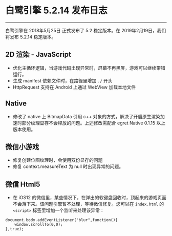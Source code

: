 # 白鹭引擎 5.2.14 发布日志


---


白鹭引擎在 2018年5月25日 正式发布了 5.2 稳定版本。在 2019年2月19日，我们将发布 5.2.14 稳定版本。


## 2D 渲染 - JavaScript 

* 优化主循环逻辑，当游戏代码出现异常时，屏幕不再黑屏，游戏可以继续带错运行。
* 生成 manifest 依赖文件时，在路径里增加 `./` 开头
* HttpRequest 支持在 Android 上通过 WebView 加载本地文件

## Native

* 修改了 native 上 BitmapData 引用 c++ 对象的方式，解决了开启原生渲染加速时部分纹理显存不会释放的问题。上述修改需配合 egret Native 0.1.15 以上版本使用。

## 微信小游戏

* 修复创建位图纹理时，会使用双份显存的问题
* 修复 context.measureText 为 null 时出现异常的问题。

## 微信 Html5
* 在 iOS12 的微信里，某些情况下，在弹出的软键盘回收时，顶起来的游戏页面不会落下来。该问题引擎暂不处理，等待微信修复。您可以在 `index.html` 的 `<script>` 标签里增加一个监听来处理该异常：

```
document.body.addEventListener("blur",function(){
    window.scrollTo(0,0);
},true);
```
